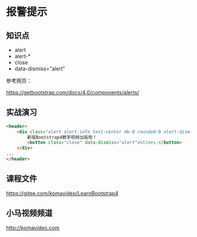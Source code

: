 报警提示
=======

## 知识点

* alert
* alert-*
* close
* data-dismiss="alert"

参考网页：

https://getbootstrap.com/docs/4.0/components/alerts/

## 实战演习

~~~html
<header>
    <div class="alert alert-info text-center mb-0 rounded-0 alert-dismissible fade show">
        新版Bootstrap4教学视频出版啦！
        <button class="close" data-dismiss="alert">&times;</button>
    </div>
...
</header>
~~~

## 课程文件

https://gitee.com/komavideo/LearnBootstrap4

## 小马视频频道

http://komavideo.com
